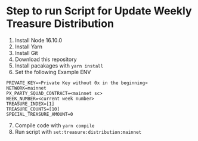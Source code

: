 # Step to run Script for Update Weekly Treasure Distribution

1. Install Node 16.10.0
2. Install Yarn
3. Install Git
4. Download this repository
5. Install pacakages with `yarn install`
6. Set the following Example ENV
```
PRIVATE_KEY=<Private Key without 0x in the beginning>
NETWORK=mainnet
PX_PARTY_SQUAD_CONTRACT=<mainnet sc>
WEEK_NUMBER=<current week number>
TREASURE_INDEX=[1]
TREASURE_COUNTS=[10]
SPECIAL_TREASURE_AMOUNT=0
```
7. Compile code with `yarn compile`
8. Run script with `set:treasure:distribution:mainnet`
